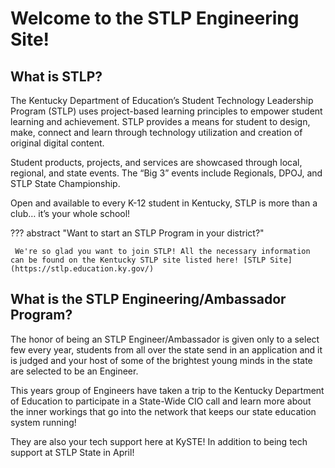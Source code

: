 # Welcome to the STLP Engineering Site!
## What is STLP?

The Kentucky Department of Education’s Student Technology Leadership Program (STLP) uses project-based learning principles to empower student learning and achievement. STLP provides a means for student to design, make, connect and learn through technology utilization and creation of original digital content.

Student products, projects, and services are showcased through local, regional, and state events. The “Big 3” events include Regionals, DPOJ, and STLP State Championship.

Open and available to every K-12 student in Kentucky,
STLP is more than a club… it’s your whole school!

??? abstract "Want to start an STLP Program in your district?"

     We're so glad you want to join STLP! All the necessary information can be found on the Kentucky STLP site listed here! [STLP Site](https://stlp.education.ky.gov/)

## What is the STLP Engineering/Ambassador Program?

The honor of being an STLP Engineer/Ambassador is given only to a select few every year, students from all over the state send in an application and it is judged and your host of some of the brightest young minds in the state are selected to be an Engineer.

This years group of Engineers have taken a trip to the Kentucky Department of Education to participate in a State-Wide CIO call and learn more about the inner workings that go into the network that keeps our state education system running!

They are also your tech support here at KySTE! In addition to being tech support at STLP State in April!